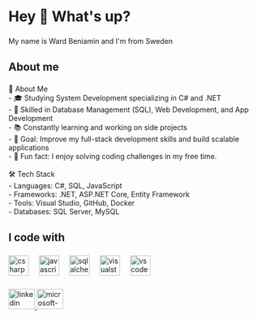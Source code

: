 <h1 align="left">Hey 👋 What's up?</h1>

###

<p align="left">My name is Ward Beniamin and I'm from Sweden</p>

###

<h2 align="left">About me</h2>

###

<p align="left">🚀 About Me<br>- 🎓 Studying System Development specializing in C# and .NET<br>- 💾 Skilled in Database Management (SQL), Web Development, and App Development<br>- 📚 Constantly learning and working on side projects<br>- 🎯 Goal: Improve my full-stack development skills and build scalable applications<br>- 🎲 Fun fact: I enjoy solving coding challenges in my free time.<br><br>🛠️ Tech Stack<br>-  Languages: C#, SQL, JavaScript  <br>- Frameworks: .NET, ASP.NET Core, Entity Framework  <br>- Tools: Visual Studio, GitHub, Docker  <br>- Databases: SQL Server, MySQL</p>

###

<h2 align="left">I code with</h2>

###

<div align="left">
  <img src="https://cdn.jsdelivr.net/gh/devicons/devicon/icons/csharp/csharp-original.svg" height="40" alt="csharp logo"  />
  <img width="12" />
  <img src="https://cdn.jsdelivr.net/gh/devicons/devicon/icons/javascript/javascript-original.svg" height="40" alt="javascript logo"  />
  <img width="12" />
  <img src="https://cdn.jsdelivr.net/gh/devicons/devicon/icons/sqlalchemy/sqlalchemy-original.svg" height="40" alt="sqlalchemy logo"  />
  <img width="12" />
  <img src="https://cdn.jsdelivr.net/gh/devicons/devicon/icons/visualstudio/visualstudio-plain.svg" height="40" alt="visualstudio logo"  />
  <img width="12" />
  <img src="https://cdn.jsdelivr.net/gh/devicons/devicon/icons/vscode/vscode-original.svg" height="40" alt="vscode logo"  />
</div>

###

<div align="left">
  <a href="www.linkedin.com/in/ward-beniamin-975aa417b" target="_blank">
    <img src="https://raw.githubusercontent.com/maurodesouza/profile-readme-generator/master/src/assets/icons/social/linkedin/default.svg" width="52" height="40" alt="linkedin logo"  />
  </a>
  <a href="wardbeniamin@hotmail.se" target="_blank">
    <img src="https://raw.githubusercontent.com/maurodesouza/profile-readme-generator/master/src/assets/icons/social/microsoft-outlook/default.svg" width="52" height="40" alt="microsoft-outlook logo"  />
  </a>
</div>

###
